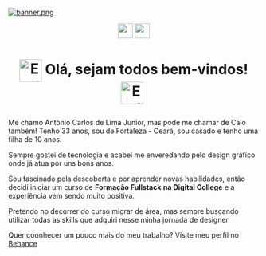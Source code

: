 [![banner.png](https://i.postimg.cc/dtsgkbsv/banner.png)](https://github.com/AntonioCaio27/AntonioCaio27)

<p align='center'> <a href="https://www.linkedin.com/in/antoniocarlosdelimajunior27/"><img height="30" src="https://marcas-logos.net/wp-content/uploads/2020/01/LinkedIn-s%C3%ADmbolo.jpg"></a>
<a href="https://www.behance.net/caioinked"><img height="30" src="https://www.vectorlogo.zone/logos/behance/behance-ar21.png"></a></p>

  
  # <p align='center'> <img alt="Earth Gif" src="https://64.media.tumblr.com/691d9ac13eb0afd8392a813ef4013527/tumblr_mnem8us7hb1r4mh0bo1_500.gifv" height="45" align="center"/>&nbsp;Olá, sejam todos bem-vindos!  <img alt="Earth Gif" src="https://64.media.tumblr.com/691d9ac13eb0afd8392a813ef4013527/tumblr_mnem8us7hb1r4mh0bo1_500.gifv" height="45" align="center"/>&nbsp;<br/>

<p> Me chamo Antônio Carlos de Lima Junior, mas pode me chamar de Caio também!
Tenho 33 anos, sou de Fortaleza - Ceará, sou casado e tenho uma filha de 10 anos.</p>

<p> Sempre gostei de tecnologia e acabei me enveredando pelo design gráfico
onde já atua por uns bons anos.</p>

<p> Sou fascinado pela descoberta e por aprender novas habilidades, então decidi
  iniciar um curso de <b>Formação Fullstack</b> <b>na Digital College</b>
e a experiência vem sendo muito positiva.</p>

<p> Pretendo no decorrer do curso migrar de área, mas sempre buscando utilizar
todas as skills que adquiri nesse minha jornada de designer.</p>

<p> Quer coonhecer um pouco mais do meu trabalho? Visite meu perfil no 
 <a href="https://www.behance.net/caioinked">Behance</a>
